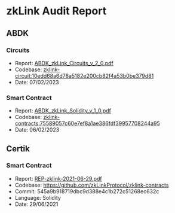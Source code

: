 # zkLink Audit Report

## ABDK
### Circuits

- Report: [ABDK_zkLink_Circuits_v_2_0.pdf](https://static.zk.link/audit/ABDK_zkLink_Circuits_v_2_0.pdf)
- Codebase: [zklink-circuit:10edd68a6d78a5182e200cb82f4a53b0be379d81](https://github.com/zkLinkProtocol/zklink-circuit/tree/10edd68a6d78a5182e200cb82f4a53b0be379d81)
- Date: 07/02/2023

### Smart Contract

- Report: [ABDK_zkLink_Solidity_v_1_0.pdf](https://static.zk.link/audit/ABDK_zkLink_Solidity_v_1_0.pdf)
- Codebase: [zklink-contracts:75589057c60e7ef8a1ae386fdf39957708244a95](https://github.com/zkLinkProtocol/zklink-contracts/tree/75589057c60e7ef8a1ae386fdf39957708244a95)
- Date: 06/02/2023

## Certik
### Smart Contract 

- Report: [REP-zklink-2021-06-29.pdf](contract/REP-zklink-2021-06-29.pdf)
- Codebase: https://github.com/zkLinkProtocol/zklink-contracts
- Commit: 545a9b918719dbc9d388e4c1b272c51268ec632c
- Language: Solidity
- Date: 29/06/2021
